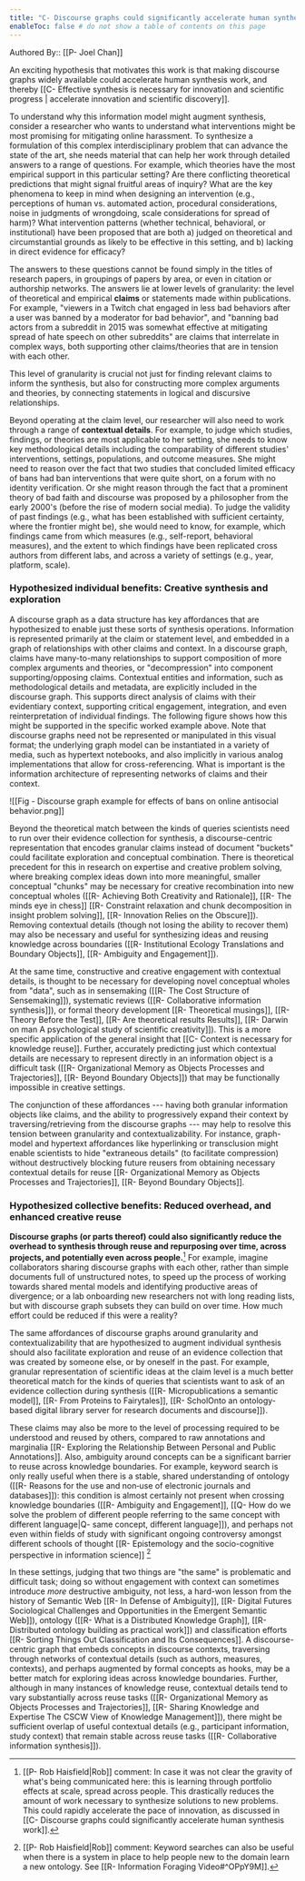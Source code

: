 ```yaml
---
title: "C- Discourse graphs could significantly accelerate human synthesis work"
enableToc: false # do not show a table of contents on this page
---
```



Authored By:: [[P- Joel Chan]]

An exciting hypothesis that motivates this work is that making discourse graphs widely available could accelerate human synthesis work, and thereby [[C- Effective synthesis is necessary for innovation and scientific progress | accelerate innovation and scientific discovery]].

To understand why this information model might augment synthesis, consider a researcher who wants to understand what interventions might be most promising for mitigating online harassment. To synthesize a formulation of this complex interdisciplinary problem that can advance the state of the art, she needs material that can help her work through detailed answers to a range of questions. For example, which theories have the most empirical support in this particular setting? Are there conflicting theoretical predictions that might signal fruitful areas of inquiry? What are the key phenomena to keep in mind when designing an intervention (e.g., perceptions of human vs. automated action, procedural considerations, noise in judgments of wrongdoing, scale considerations for spread of harm)? What intervention patterns (whether technical, behavioral, or institutional) have been proposed that are both a) judged on theoretical and circumstantial grounds as likely to be effective in this setting, and b) lacking in direct evidence for efficacy?

The answers to these questions cannot be found simply in the titles of research papers, in groupings of papers by area, or even in citation or authorship networks. The answers lie at lower levels of granularity: the level of theoretical and empirical **claims** or statements made within publications. For example, "viewers in a Twitch chat engaged in less bad behaviors after a user was banned by a moderator for bad behavior", and "banning bad actors from a subreddit in 2015 was somewhat effective at mitigating spread of hate speech on other subreddits" are claims that interrelate in complex ways, both supporting other claims/theories that are in tension with each other. 

This level of granularity is crucial not just for finding relevant claims to inform the synthesis, but also for constructing more complex arguments and theories, by connecting statements in logical and discursive relationships. 

Beyond operating at the claim level, our researcher will also need to work through a range of **contextual details**. For example, to judge which studies, findings, or theories are most applicable to her setting, she needs to know key methodological details including the comparability of different studies' interventions, settings, populations, and outcome measures. She might need to reason over the fact that two studies that concluded limited efficacy of bans had ban interventions that were quite short, on a forum with no identity verification. Or she might reason through the fact that a prominent theory of bad faith and discourse was proposed by a philosopher from the early 2000's (before the rise of modern social media). To judge the validity of past findings (e.g., what has been established with sufficient certainty, where the frontier might be), she would need to know, for example, which findings came from which measures (e.g., self-report, behavioral measures), and the extent to which findings have been replicated cross authors from different labs, and across a variety of settings (e.g., year, platform, scale).

### Hypothesized individual benefits: Creative synthesis and exploration

A discourse graph as a data structure has key affordances that are hypothesized to enable just these sorts of synthesis operations. Information is represented primarily at the claim or statement level, and embedded in a graph of relationships with other claims and context. In a discourse graph, claims have many-to-many relationships to support composition of more complex arguments and theories, or "decompression" into component supporting/opposing claims. Contextual entities and information, such as methodological details and metadata, are explicitly included in the discourse graph. This supports direct analysis of claims with their evidentiary context, supporting critical engagement, integration, and even reinterpretation of individual findings. The following figure shows how this might be supported in the specific worked example above. Note that discourse graphs need not be represented or manipulated in this visual format; the underlying graph model can be instantiated in a variety of media, such as hypertext notebooks, and also implicitly in various analog implementations that allow for cross-referencing. What is important is the information architecture of representing networks of claims and their context.

![[Fig - Discourse graph example for effects of bans on online antisocial behavior.png]]

Beyond the theoretical match between the kinds of queries scientists need to run over their evidence collection for synthesis, a discourse-centric representation that encodes granular claims instead of document "buckets" could facilitate exploration and conceptual combination. There is theoretical precedent for this in research on expertise and creative problem solving, where breaking complex ideas down into more meaningful, smaller conceptual "chunks" may be necessary for creative recombination into new conceptual wholes ([[R- Achieving Both Creativity and Rationale]], [[R- The minds eye in chess]] [[R- Constraint relaxation and chunk decomposition in insight problem solving]], [[R- Innovation Relies on the Obscure]]). Removing contextual details (though not losing the ability to recover them) may also be necessary and useful for synthesizing ideas and reusing knowledge across boundaries ([[R- Institutional Ecology Translations and Boundary Objects]], [[R- Ambiguity and Engagement]]). 

At the same time, constructive and creative engagement with contextual details, is thought to be necessary for developing novel conceptual wholes from "data", such as in sensemaking ([[R- The Cost Structure of Sensemaking]]), systematic reviews ([[R- Collaborative information synthesis]]), or formal theory development [[R- Theoretical musings]], [[R- Theory Before the Test]], [[R- Are theoretical results Results]], [[R- Darwin on man A psychological study of scientific creativity]]). This is a more specific application of the general insight that [[C- Context is necessary for knowledge reuse]]. Further, accurately predicting just which contextual details are necessary to represent directly in an information object is a difficult task ([[R- Organizational Memory as Objects Processes and Trajectories]], [[R- Beyond Boundary Objects]]) that may be functionally impossible in creative settings.

The conjunction of these affordances --- having both granular information objects like claims, and the ability to progressively expand their context by traversing/retrieving from the discourse graphs --- may help to resolve this tension between granularity and contextualizability. For instance, graph-model and hypertext affordances like hyperlinking or transclusion might enable scientists to hide "extraneous details" (to facilitate compression) without destructively blocking future reusers from obtaining necessary contextual details for reuse [[R- Organizational Memory as Objects Processes and Trajectories]], [[R- Beyond Boundary Objects]]. 

### Hypothesized collective benefits: Reduced overhead, and enhanced creative reuse

**Discourse graphs (or parts thereof) could also significantly reduce the overhead to synthesis through reuse and repurposing over time, across projects, and potentially even across people.**[^1] For example, imagine collaborators sharing discourse graphs with each other, rather than simple documents full of unstructured notes, to speed up the process of working towards shared mental models and identifying productive areas of divergence; or a lab  onboarding new researchers not with long reading lists, but with discourse graph subsets they can build on over time. How much effort could be reduced if this were a reality?

[^1]: [[P- Rob Haisfield|Rob]] comment: In case it was not clear the gravity of what's being communicated here: this is learning through portfolio effects at scale, spread across people. This drastically reduces the amount of work necessary to synthesize solutions to new problems. This could rapidly accelerate the pace of innovation, as discussed in [[C- Discourse graphs could significantly accelerate human synthesis work]].

The same affordances of discourse graphs around granularity and contextualizability that are hypothesized to augment individual synthesis should also facilitate exploration and reuse of an evidence collection that was created by someone else, or by oneself in the past. For example, granular representation of scientific ideas at the claim level is a much better theoretical match for the kinds of queries that scientists want to ask of an evidence collection during synthesis ([[R- Micropublications a semantic model]], [[R- From Proteins to Fairytales]],  [[R- ScholOnto an ontology-based digital library server for research documents and discourse]]).

These claims may also be more to the level of processing required to be understood and reused by others, compared to raw annotations and marginalia [[R- Exploring the Relationship Between Personal and Public Annotations]]. Also, ambiguity around concepts can be a significant barrier to reuse across knowledge boundaries. For example, keyword search is only really useful when there is a stable, shared understanding of ontology ([[R- Reasons for the use and non‐use of electronic journals and databases]]): this condition is almost certainly not present when crossing knowledge boundaries ([[R- Ambiguity and Engagement]], [[Q- How do we solve the problem of different people referring to the same concept with different language|Q- same concept, different language]]), and perhaps not even within fields of study with significant ongoing controversy amongst different schools of thought [[R- Epistemology and the socio-cognitive perspective in information science]] [^2]

[^2]:[[P- Rob Haisfield|Rob]] comment: Keyword searches can also be useful when there is a system in place to help people new to the domain learn a new ontology. See [[R- Information Foraging Video#^OPpY9M]].
 
In these settings, judging that two things are "the same" is problematic and difficult task; doing so without engagement with context can sometimes introduce *more* destructive ambiguity, not less, a hard-won lesson from the history of Semantic Web [[R- In Defense of Ambiguity]], [[R- Digital Futures Sociological Challenges and Opportunities in the Emergent Semantic Web]]), ontology ([[R- What is a Distributed Knowledge Graph]], [[R- Distributed ontology building as practical work]]) and classification efforts [[R- Sorting Things Out Classification and Its Consequences]]. A discourse-centric graph that embeds concepts in discourse contexts, traversing through networks of contextual details (such as authors, measures, contexts), and perhaps augmented by formal concepts as hooks, may be a better match for exploring ideas across knowledge boundaries. Further, although in many instances of knowledge reuse, contextual details tend to vary substantially across reuse tasks ([[R- Organizational Memory as Objects Processes and Trajectories]], [[R- Sharing Knowledge and Expertise The CSCW View of Knowledge Management]]), there might be sufficient overlap of useful contextual details (e.g., participant information, study context) that remain stable across reuse tasks ([[R- Collaborative information synthesis]]). 